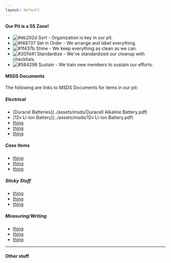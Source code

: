 ```yaml
---
layout: default
---
```


#### Our Pit is a 5S Zone!

*   ![#eb202d](https://placehold.it/15/eb202d/000000?text=+) Sort - Organization is key in our pit.
*   ![#f48737](https://placehold.it/15/f48737/000000?text=+) Set in Order - We arrange and label everything.
*   ![#1f437b](https://placehold.it/15/1f437b/000000?text=+) Shine - We keep everything as clean as we can.
*   ![#207d41](https://placehold.it/15/207d41/000000?text=+) Standardize - We've standardized our cleanup with checklists.
*   ![#584298](https://placehold.it/15/584298/000000?text=+) Sustain - We train new members to sustain our efforts.

#### MSDS Documents

The following are links to MSDS Documents for items in our pit:

##### Electrical

*   [Duracel Batteries](../assets/msds/Duracell Alkaline Battery.pdf)
*   [12v Li-ion Battery](../assets/msds/12v Li-ion Battery.pdf)
*   [thing](../assets/msds/thing.pdf)
*   [thing](../assets/msds/thing.pdf)
*   [thing](../assets/msds/thing.pdf)

##### Case Items

*   [thing](../assets/msds/thing.pdf)
*   [thing](../assets/msds/thing.pdf)
*   [thing](../assets/msds/thing.pdf)

##### Sticky Stuff

*   [thing](../assets/msds/thing.pdf)
*   [thing](../assets/msds/thing.pdf)
*   [thing](../assets/msds/thing.pdf)

##### Measuring/Writing

*   [thing](../assets/msds/thing.pdf)
*   [thing](../assets/msds/thing.pdf)
*   [thing](../assets/msds/thing.pdf)

* * *

#### Other stuff


